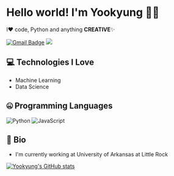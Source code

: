 # Hello world! I'm Yookyung 👋🏻

I❤️ code, Python and anything **CREATIVE**✨

[![Gmail Badge](https://img.shields.io/badge/-jyk60222@gmail.com-c14438?style=flat-square&logo=Gmail&logoColor=white&link=mailto:jyk60222@gmail.com)](mailto:jyk60222@gmail.com) 
![](https://komarev.com/ghpvc/?username=jyk602)

## 💻 Technologies I Love

- Machine Learning
- Data Science


## 🤐 Programming Languages

<img alt="Python" src="https://img.shields.io/badge/python%20-%2314354C.svg?&style=for-the-badge&logo=python&logoColor=white"/> <img alt="JavaScript" src="https://img.shields.io/badge/javascript%20-%23323330.svg?&style=for-the-badge&logo=javascript&logoColor=%23F7DF1E"/> 


## 📘 Bio

- I'm currently working at University of Arkansas at Little Rock


[![Yookyung's GitHub stats](https://github-readme-stats.vercel.app/api?username=jyk602&theme=react&show_icons=true&hide=contribs,prs&cache_seconds=1800)](https://github.com/jyk602)




<!--
**jyk602/jyk602** is a ✨ _special_ ✨ repository because its `README.md` (this file) appears on your GitHub profile.

Here are some ideas to get you started:

- 🔭 I’m currently working on ...
- 🌱 I’m currently learning ...
- 👯 I’m looking to collaborate on ...
- 🤔 I’m looking for help with ...
- 💬 Ask me about ...
- 📫 How to reach me: ...
- 😄 Pronouns: ...
- ⚡ Fun fact: ...
-->
